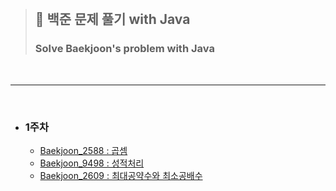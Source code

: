 <br>

> ## 🌟 백준 문제 풀기 with Java
> ### Solve Baekjoon's problem with Java

<br>

___

<br>

- ### 1주차
  - <a href="https://github.com/YuLim2/Baekjoon_Java/blob/master/Baekjoon_Java/src/week01/Baekjoon_2588.java">Baekjoon_2588 : 곱셈</a>
  - <a href="https://github.com/YuLim2/Baekjoon_Java/blob/master/Baekjoon_Java/src/week01/Baekjoon_9498.java">Baekjoon_9498 : 성적처리</a>
  - <a href="https://github.com/YuLim2/Baekjoon_Java/blob/master/Baekjoon_Java/src/week01/Baekjoon_2609.java">Baekjoon_2609 : 최대공약수와 최소공배수 </a>
